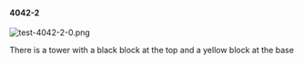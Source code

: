 #### 4042-2
![test-4042-2-0.png](https://github.com/lil-lab/nlvr/raw/master/nlvr/test/images/0/test-4042-2-0.png "test-4042-2-0.png")

There is a tower with a black block at the top and a yellow block at the base